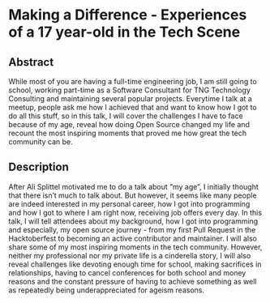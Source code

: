 # Making a Difference - Experiences of a 17 year-old in the Tech Scene

## Abstract

While most of you are having a full-time engineering job, I am still going to school, working part-time as a Software Consultant for TNG Technology Consulting and maintaining several popular projects. Everytime I talk at a meetup, people ask me how I achieved that and want to know how I got to do all this stuff, so in this talk, I will cover the challenges I have to face because of my age, reveal how doing Open Source changed my life and recount the most inspiring moments that proved me how great the tech community can be.

## Description

After Ali Splittel motivated me to do a talk about “my age”, I initially thought that there isn’t much to talk about. But however, it seems like many people are indeed interested in my personal career, how I got into programming and how I got to where I am right now, receiving job offers every day. In this talk, I will tell attendees about my background, how I got into programming and especially, my open source journey - from my first Pull Request in the Hacktoberfest to becoming an active contributor and maintainer. I will also share some of my most inspiring moments in the tech community. However, neither my professional nor my private life is a cinderella story, I will also reveal challenges like devoting enough time for school, making sacrifices in relationships, having to cancel conferences for both school and money reasons and the constant pressure of having to achieve something as well as repeatedly being underappreciated for ageism reasons.
